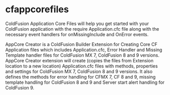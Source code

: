 cfappcorefiles
==============

ColdFusion Application Core Files will help you get started with your ColdFusion application with the require 
Application.cfc file along with the necessary event handlers for onMissingInclude and OnError events.

AppCore Creator is a ColdFusion Builder Extension for Creating Core CF Application files which includes Application.cfc, Error Handler and Missing Template handler files for ColdFusion MX 7, ColdFusion 8 and 9 versions. AppCore Creator extension will create (copies the files from Extension location to a new location) Application.cfc files with methods, properties and settings for ColdFusion MX 7, ColdFusion 8 and 9 versions. It also defines the methods for error handling for CFMX 7, CF 8 and 9, missing template handling for ColdFusion 8 and 9 and Server start alert handling for ColdFusion 9.
